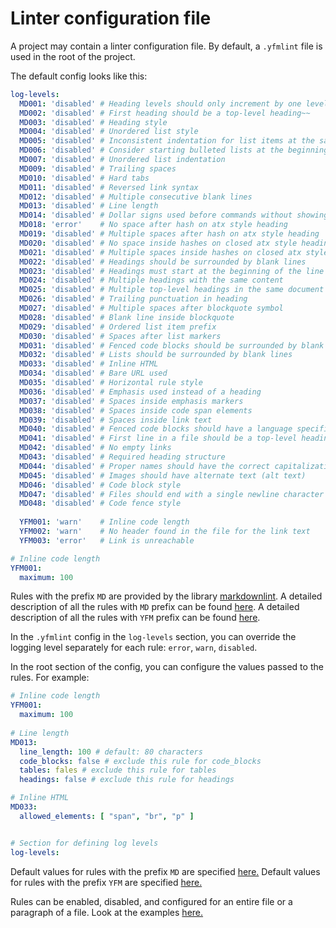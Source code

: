 # Linter configuration file

A project may contain a linter configuration file. By default, a `.yfmlint` file is used in the root of the project.

The default config looks like this:

```yaml
log-levels:
  MD001: 'disabled' # Heading levels should only increment by one level at a time
  MD002: 'disabled' # First heading should be a top-level heading~~
  MD003: 'disabled' # Heading style
  MD004: 'disabled' # Unordered list style
  MD005: 'disabled' # Inconsistent indentation for list items at the same level
  MD006: 'disabled' # Consider starting bulleted lists at the beginning of the line~~
  MD007: 'disabled' # Unordered list indentation
  MD009: 'disabled' # Trailing spaces
  MD010: 'disabled' # Hard tabs
  MD011: 'disabled' # Reversed link syntax
  MD012: 'disabled' # Multiple consecutive blank lines
  MD013: 'disabled' # Line length
  MD014: 'disabled' # Dollar signs used before commands without showing output
  MD018: 'error'    # No space after hash on atx style heading
  MD019: 'disabled' # Multiple spaces after hash on atx style heading
  MD020: 'disabled' # No space inside hashes on closed atx style heading
  MD021: 'disabled' # Multiple spaces inside hashes on closed atx style heading
  MD022: 'disabled' # Headings should be surrounded by blank lines
  MD023: 'disabled' # Headings must start at the beginning of the line
  MD024: 'disabled' # Multiple headings with the same content
  MD025: 'disabled' # Multiple top-level headings in the same document
  MD026: 'disabled' # Trailing punctuation in heading
  MD027: 'disabled' # Multiple spaces after blockquote symbol
  MD028: 'disabled' # Blank line inside blockquote
  MD029: 'disabled' # Ordered list item prefix
  MD030: 'disabled' # Spaces after list markers
  MD031: 'disabled' # Fenced code blocks should be surrounded by blank lines
  MD032: 'disabled' # Lists should be surrounded by blank lines
  MD033: 'disabled' # Inline HTML
  MD034: 'disabled' # Bare URL used
  MD035: 'disabled' # Horizontal rule style
  MD036: 'disabled' # Emphasis used instead of a heading
  MD037: 'disabled' # Spaces inside emphasis markers
  MD038: 'disabled' # Spaces inside code span elements
  MD039: 'disabled' # Spaces inside link text
  MD040: 'disabled' # Fenced code blocks should have a language specified
  MD041: 'disabled' # First line in a file should be a top-level heading
  MD042: 'disabled' # No empty links
  MD043: 'disabled' # Required heading structure
  MD044: 'disabled' # Proper names should have the correct capitalization
  MD045: 'disabled' # Images should have alternate text (alt text)
  MD046: 'disabled' # Code block style
  MD047: 'disabled' # Files should end with a single newline character
  MD048: 'disabled' # Code fence style
  
  YFM001: 'warn'    # Inline code length
  YFM002: 'warn'    # No header found in the file for the link text
  YFM003: 'error'   # Link is unreachable

# Inline code length
YFM001:
  maximum: 100
```

Rules with the prefix `MD` are provided by the library [markdownlint](https://github.com/DavidAnson/markdownlint).
A detailed description of all the rules with `MD` prefix can be found [here](https://github.com/DavidAnson/markdownlint/blob/main/doc/Rules.md).
A detailed description of all the rules with `YFM` prefix can be found [here](https://github.com/yandex-cloud/yfm-transform/blob/master/lib/yfmlint/README.md).

In the `.yfmlint` config in the `log-levels` section, you can override the logging level separately for each rule: `error`, `warn`, `disabled`.

In the root section of the config, you can configure the values passed to the rules. For example:

```yaml
# Inline code length
YFM001:
  maximum: 100
  
# Line length
MD013:
  line_length: 100 # default: 80 characters
  code_blocks: false # exclude this rule for code_blocks
  tables: fales # exclude this rule for tables
  headings: false # exclude this rule for headings

# Inline HTML
MD033:
  allowed_elements: [ "span", "br", "p" ]


# Section for defining log levels
log-levels:
```

Default values for rules with the prefix `MD` are specified [here.](https://github.com/DavidAnson/markdownlint/blob/main/schema/.markdownlint.yaml)
Default values for rules with the prefix `YFM` are specified [here.](https://github.com/yandex-cloud/yfm-transform/blob/master/lib/yfmlint/yfmlint.js)

Rules can be enabled, disabled, and configured for an entire file or a paragraph of a file.
Look at the examples [here.](https://github.com/DavidAnson/markdownlint/blob/a852407c887ec60949aa5365ed964bab833f962f/README.md#configuration) 
